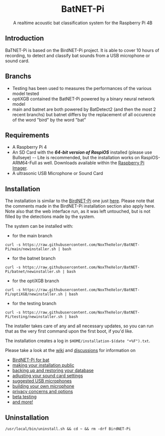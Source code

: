 <h1 align="center">
  BatNET-Pi
</h1>
<p align="center">
A realtime acoustic bat classification system for the Raspberry Pi 4B
</p>


## Introduction
BaTNET-Pi is based on the BirdNET-Pi project. It is able to cover 10 hours of recording, to detect and classify bat sounds from a USB microphone or sound card.

## Branchs
- Testing has been used to measures the performances of the various model tested
- optiXGB contained the BatNET-Pi powered by a binary neural network model
- main and batnet are both powered by BatDetect2 (and then the most 2 recent branchs) but batnet differs by the replacement of all occurence of the word "bird" by the word "bat"

## Requirements
* A Raspberry Pi 4
* An SD Card with the **_64-bit version of RaspiOS_** installed (please use Bullseye) -- Lite is recommended, but the installation works on RaspiOS-ARM64-Full as well. Downloads available within the [Raspberry Pi Imager](https://www.raspberrypi.com/software/).
* A ultrasonic USB Microphone or Sound Card

## Installation
The installation is similar to the [BirdNET-Pi](https://github.com/mcguirepr89/BirdNET-Pi) one just [here](https://github.com/mcguirepr89/BirdNET-Pi/wiki/Installation-Guide).
Please note that the comments made in the BirdNET-Pi installation section also apply here.
Note also that the web interface run, as it was left untouched, but is not filled by the detections made by the system.

The system can be installed with:

- for the main branch
```
curl -s https://raw.githubusercontent.com/NoxTheXelor/BatNET-Pi/main/newinstaller.sh | bash
```
- for the batnet branch
```
curl -s https://raw.githubusercontent.com/NoxTheXelor/BatNET-Pi/batnet/newinstaller.sh | bash
```
- for the optiXGB branch
```
curl -s https://raw.githubusercontent.com/NoxTheXelor/BatNET-Pi/optiXGB/newinstaller.sh | bash
```
- for the testing branch
```
curl -s https://raw.githubusercontent.com/NoxTheXelor/BatNET-Pi/testing/newinstaller.sh | bash
```
The installer takes care of any and all necessary updates, so you can run that as the very first command upon the first boot, if you'd like.

The installation creates a log in `$HOME/installation-$(date "+%F").txt`.

Please take a look at the [wiki](https://github.com/mcguirepr89/BirdNET-Pi/wiki) and [discussions](https://github.com/mcguirepr89/BirdNET-Pi/discussions) for information on
- [BirdNET-Pi for bat](https://github.com/mcguirepr89/BirdNET-Pi/discussions/300)
- [making your installation public](https://github.com/mcguirepr89/BirdNET-Pi/wiki/Sharing-Your-BirdNET-Pi)
- [backing up and restoring your database](https://github.com/mcguirepr89/BirdNET-Pi/wiki/Backup-and-Restore-the-Database)
- [adjusting your sound card settings](https://github.com/mcguirepr89/BirdNET-Pi/wiki/Adjusting-your-sound-card)
- [suggested USB microphones](https://github.com/mcguirepr89/BirdNET-Pi/discussions/39)
- [building your own microphone](https://github.com/DD4WH/SASS/wiki/Stereo--(Mono)-recording-low-noise-low-cost-system)
- [privacy concerns and options](https://github.com/mcguirepr89/BirdNET-Pi/discussions/166)
- [beta testing](https://github.com/mcguirepr89/BirdNET-Pi/discussions/11)
- [and more!](https://github.com/mcguirepr89/BirdNET-Pi/discussions)

## Uninstallation
```
/usr/local/bin/uninstall.sh && cd ~ && rm -drf BirdNET-Pi
```

